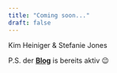 ```yaml
---
title: "Coming soon..."
draft: false
---
```


Kim Heiniger & Stefanie Jones

P.S. der **[Blog](blog)** is bereits aktiv 😉
